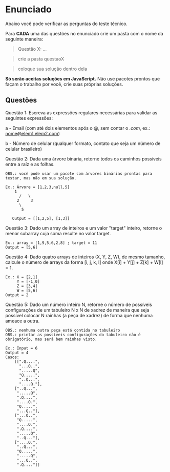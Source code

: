 # Enunciado

Abaixo você pode verificar as perguntas do teste técnico.

Para **CADA** uma das questões no enunciado crie um pasta com o nome da seguinte maneira:

> Questão X: ...

> crie a pasta questaoX

> coloque sua solução dentro dela

**Só serão aceitas soluções em JavaScript.**
Não use pacotes prontos que façam o trabalho por você, crie suas próprias soluções.

## Questões

Questão 1: Escreva as expressões regulares necessárias para validar as seguintes expressões:

a - Email (com até dois elementos após o @, sem contar o *.com*, ex.: nome@elem1.elem2.com)

b - Número de celular (qualquer formato, contato que seja um número de celular brasileiro)

Questão 2: Dada uma árvore binária, retorne todos os caminhos possíveis entre a raíz e as folhas.

    OBS.: você pode usar um pacote com árvores binárias prontas para testar, mas não em sua solução.

	Ex.: Árvore = [1,2,3,null,5]
        1
	      /   \
	     2     3
	      \
	       5
	       
       Output = [[1,2,5], [1,3]]
       
Questão 3: Dado um array de inteiros e um valor "target" inteiro, retorne o menor subarray cuja soma resulte no valor target.

	Ex.: array = [1,9,5,6,2,8] ; target = 11
	Output = [5,6]
	
Questão 4: Dado quatro arrays de inteiros (X, Y, Z, W), de mesmo tamanho, calcule o número de arrays da forma [i, j, k, l] onde X[i] + Y[j] + Z[k] + W[l] = 1.

	Ex.: X = [2,1]
	     Y = [-1,0]
	     Z = [3,4]
	     W = [5,6]
	Output = 2
	
Questão 5: Dado um número inteiro N, retorne o número de possíveis configurações de um tabuleiro N x N de xadrez de maneira que seja possível colocar N rainhas (a peça de xadrez) de forma que nenhuma ameace a outra.

	OBS.: nenhuma outra peça está contida no tabuleiro
	OBS.: printar as possíveis configurações do tabuleiro não é obrigatório, mas será bem rainhas visto.
	
	Ex.: Input = 6
	Output = 4
	Casos:
		[[".Q....",
		  "...Q..",
		  ".....Q",
		  "Q.....",
		  "..Q...",
		  "....Q."],
		["..Q...",
		 ".....Q",
		 ".Q....",
		 "....Q.",
		 "Q.....",
		 "...Q.."],
		["...Q..",
		 "Q.....",
		 "....Q.",
		 ".Q....",
		 ".....Q",
		 "..Q..."],
		["....Q.",
		 "..Q...",
		 "Q.....",
		 ".....Q",
		 "...Q..",
		 ".Q...."]]
		
